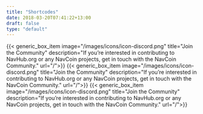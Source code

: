 ```yaml
---
title: "Shortcodes"
date: 2018-03-20T07:41:22+13:00
draft: false
type: "default"
---
```


{{< generic_box_item
    image="/images/icons/icon-discord.png"
    title="Join the Community"
    description="If you’re interested in contributing to NavHub.org or any NavCoin projects, get in touch with the NavCoin Community."
    url="/">}}
{{< generic_box_item
    image="/images/icons/icon-discord.png"
    title="Join the Community"
    description="If you’re interested in contributing to NavHub.org or any NavCoin projects, get in touch with the NavCoin Community."
    url="/">}}
{{< generic_box_item
    image="/images/icons/icon-discord.png"
    title="Join the Community"
    description="If you’re interested in contributing to NavHub.org or any NavCoin projects, get in touch with the NavCoin Community."
    url="/">}}